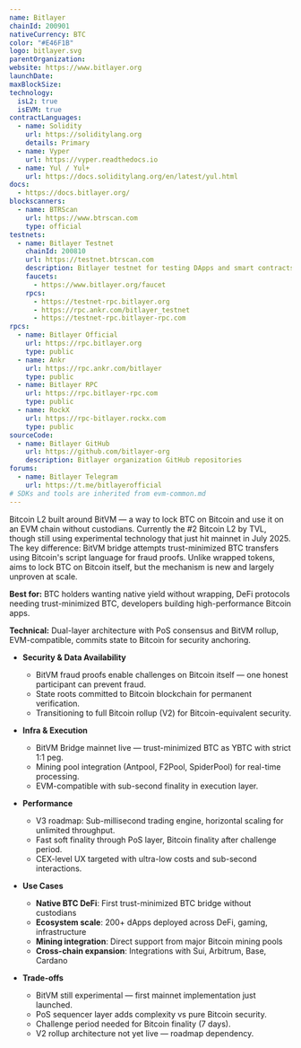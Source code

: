 ```yaml
---
name: Bitlayer
chainId: 200901
nativeCurrency: BTC
color: "#E46F1B"
logo: bitlayer.svg
parentOrganization:
website: https://www.bitlayer.org
launchDate:
maxBlockSize:
technology:
  isL2: true
  isEVM: true
contractLanguages:
  - name: Solidity
    url: https://soliditylang.org
    details: Primary
  - name: Vyper
    url: https://vyper.readthedocs.io
  - name: Yul / Yul+
    url: https://docs.soliditylang.org/en/latest/yul.html
docs:
  - https://docs.bitlayer.org/
blockscanners:
  - name: BTRScan
    url: https://www.btrscan.com
    type: official
testnets:
  - name: Bitlayer Testnet
    chainId: 200810
    url: https://testnet.btrscan.com
    description: Bitlayer testnet for testing DApps and smart contracts on the Bitcoin Layer 2 network.
    faucets:
      - https://www.bitlayer.org/faucet
    rpcs:
      - https://testnet-rpc.bitlayer.org
      - https://rpc.ankr.com/bitlayer_testnet
      - https://testnet-rpc.bitlayer-rpc.com
rpcs:
  - name: Bitlayer Official
    url: https://rpc.bitlayer.org
    type: public
  - name: Ankr
    url: https://rpc.ankr.com/bitlayer
    type: public
  - name: Bitlayer RPC
    url: https://rpc.bitlayer-rpc.com
    type: public
  - name: RockX
    url: https://rpc-bitlayer.rockx.com
    type: public
sourceCode:
  - name: Bitlayer GitHub
    url: https://github.com/bitlayer-org
    description: Bitlayer organization GitHub repositories
forums:
  - name: Bitlayer Telegram
    url: https://t.me/bitlayerofficial
# SDKs and tools are inherited from evm-common.md
---
```


Bitcoin L2 built around BitVM — a way to lock BTC on Bitcoin and use it on an EVM chain without custodians. Currently the #2 Bitcoin L2 by TVL, though still using experimental technology that just hit mainnet in July 2025.
The key difference: BitVM bridge attempts trust-minimized BTC transfers using Bitcoin's script language for fraud proofs. Unlike wrapped tokens, aims to lock BTC on Bitcoin itself, but the mechanism is new and largely unproven at scale.

**Best for:** BTC holders wanting native yield without wrapping, DeFi protocols needing trust-minimized BTC, developers building high-performance Bitcoin apps.

**Technical:** Dual-layer architecture with PoS consensus and BitVM rollup, EVM-compatible, commits state to Bitcoin for security anchoring.

- **Security & Data Availability**
  - BitVM fraud proofs enable challenges on Bitcoin itself — one honest participant can prevent fraud.
  - State roots committed to Bitcoin blockchain for permanent verification.
  - Transitioning to full Bitcoin rollup (V2) for Bitcoin-equivalent security.

- **Infra & Execution**
  - BitVM Bridge mainnet live — trust-minimized BTC as YBTC with strict 1:1 peg.
  - Mining pool integration (Antpool, F2Pool, SpiderPool) for real-time processing.
  - EVM-compatible with sub-second finality in execution layer.

- **Performance**
  - V3 roadmap: Sub-millisecond trading engine, horizontal scaling for unlimited throughput.
  - Fast soft finality through PoS layer, Bitcoin finality after challenge period.
  - CEX-level UX targeted with ultra-low costs and sub-second interactions.

- **Use Cases**
  - **Native BTC DeFi**: First trust-minimized BTC bridge without custodians
  - **Ecosystem scale**: 200+ dApps deployed across DeFi, gaming, infrastructure
  - **Mining integration**: Direct support from major Bitcoin mining pools
  - **Cross-chain expansion**: Integrations with Sui, Arbitrum, Base, Cardano

- **Trade-offs**
  - BitVM still experimental — first mainnet implementation just launched.
  - PoS sequencer layer adds complexity vs pure Bitcoin security.
  - Challenge period needed for Bitcoin finality (7 days).
  - V2 rollup architecture not yet live — roadmap dependency.
